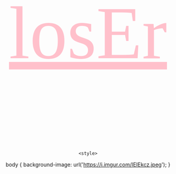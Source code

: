 <!doctype html>
<html>
	<head>
		<title>Ur Baking</title>
		<link rel="shortcut icon" href="https://i.imgur.com/JiK7dTz.png" type="image/png">
	</head>
<center> 
	<p style="font-family:Comic Sans MS; font-size: 200px;"><a href="https://www.youtube.com/watch?v=wV3N-wCRL2k" style="color: pink">losEr</a></p>
	
	
	

	<style>
body {
  background-image: url('https://i.imgur.com/lEIEkcz.jpeg');
}
</style>
